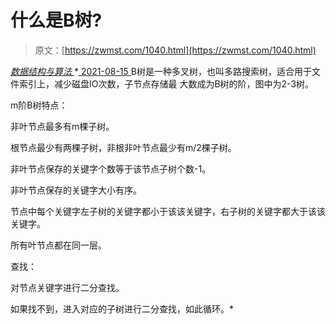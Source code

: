 <!--yml
category: 未分类
date: 0001-01-01 00:00:00
-->

# 什么是B树?

> 原文：[https://zwmst.com/1040.html](https://zwmst.com/1040.html)

   [ *数据结构与算法* ](https://zwmst.com/%e6%95%b0%e6%8d%ae%e7%bb%93%e6%9e%84%e4%b8%8e%e7%ae%97%e6%b3%95)*[ <time datetime="2021-08-15T10:00:51+08:00"> 2021-08-15 </time> ](https://zwmst.com/1040.html)  B树是一种多叉树，也叫多路搜索树，适合用于文件索引上，减少磁盘IO次数，子节点存储最 大数成为B树的阶，图中为2-3树。

m阶B树特点：

非叶节点最多有m棵子树。

根节点最少有两棵子树，非根非叶节点最少有m/2棵子树。

非叶节点保存的关键字个数等于该节点子树个数-1。

非叶节点保存的关键字大小有序。

节点中每个关键字左子树的关键字都小于该该关键字，右子树的关键字都大于该该关键字。

所有叶节点都在同一层。

查找：

对节点关键字进行二分查找。

如果找不到，进入对应的子树进行二分查找，如此循环。*